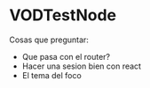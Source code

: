 # VODTestNode

Cosas que preguntar:
* Que pasa con el router?
* Hacer una sesion bien con react
* El tema del foco
